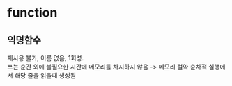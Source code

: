 # function

## 익명함수

재사용 불가, 이름 없음, 1회성.  
쓰는 순간 외에 불필요한 시간에 메모리를 차지하지 않음 -> 메모리 절약
순차적 실행에서 해당 줄을 읽을때 생성됨
